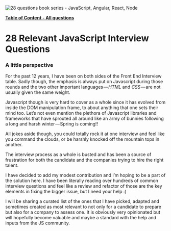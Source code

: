 ![28 questions book series - JavaScript, Angular, React, Node](https://app.box.com/s/8rwrm2sqk7ptmi202uth2qmgax09fwqs)

[**Table of Content - All questions**](toc.md)

# 28 Relevant JavaScript Interview Questions
### A little perspective
For the past 12 years, I have been on both sides of the Front End Interview table. Sadly though, the emphasis is always put on Javascript during those rounds and the two other important languages — _HTML_ and _CSS_ — are not usually given the same weight.

Javascript though is very hard to cover as a whole since it has evolved from inside the DOM manipulation frame, to about anything that one sets their mind too. Let’s not even mention the plethora of Javascript libraries and frameworks that have sprouted all around like an army of bunnies following a long and harsh winter — Spring is coming!!

All jokes aside though, you could totally rock it at one interview and feel like you command the clouds, or be harshly knocked off the mountain tops in another.

The interview process as a whole is busted and has been a source of frustration for both the candidate and the companies trying to hire the right talent.

I have decided to add my modest contribution and I’m hoping to be a part of the solution here. I have been literally reading over hundreds of common interview questions and feel like a review and refactor of those are the key elements in fixing the bigger issue, but I need your help :)

I will be sharing a curated list of the ones that I have picked, adapted and sometimes created as most relevant to not only for a candidate to prepare but also for a company to assess one. It is obviously very opinionated but will hopefully become valuable and maybe a standard with the help and inputs from the JS community.
